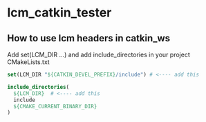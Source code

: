 # lcm_catkin_tester

## How to use lcm headers in catkin_ws
Add set(LCM_DIR ...) and add include_directories in your project CMakeLists.txt

```cmake
set(LCM_DIR "${CATKIN_DEVEL_PREFIX}/include") # <---- add this

include_directories(
  ${LCM_DIR}  # <---- add this
  include
  ${CMAKE_CURRENT_BINARY_DIR}
)
```
